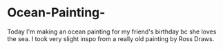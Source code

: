 # Ocean-Painting-

Today I'm making an ocean painting for my friend's birthday bc she loves the sea. I took very slight inspo from a really old painting by Ross Draws.
